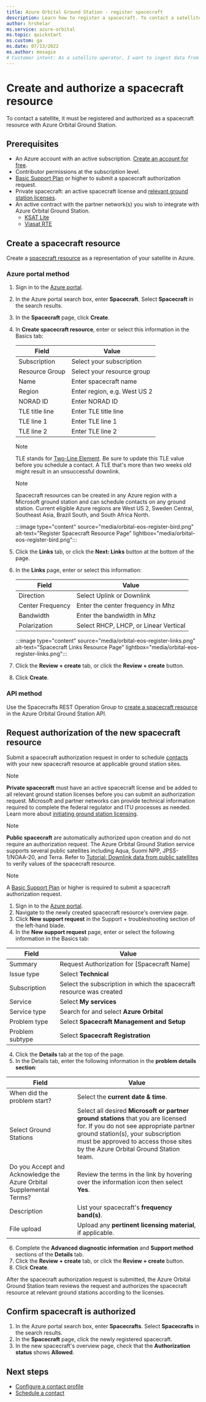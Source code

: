 ```yaml
---
title: Azure Orbital Ground Station - register spacecraft
description: Learn how to register a spacecraft. To contact a satellite, it must be registered and authorized as a spacecraft resource with Azure Orbital Ground Station
author: hrshelar
ms.service: azure-orbital
ms.topic: quickstart
ms.custom: ga
ms.date: 07/13/2022
ms.author: mosagie
# Customer intent: As a satellite operator, I want to ingest data from my satellite into Azure.
---
```


# Create and authorize a spacecraft resource

To contact a satellite, it must be registered and authorized as a spacecraft resource with Azure Orbital Ground Station.

## Prerequisites

- An Azure account with an active subscription. [Create an account for free](https://azure.microsoft.com/free/?WT.mc_id=A261C142F).
- Contributor permissions at the subscription level.
- [Basic Support Plan](https://azure.microsoft.com/support/plans/) or higher to submit a spacecraft authorization request.
- Private spacecraft: an active spacecraft license and [relevant ground station licenses](initiate-licensing.md).
- An active contract with the partner network(s) you wish to integrate with Azure Orbital Ground Station.
     - [KSAT Lite](https://azuremarketplace.microsoft.com/marketplace/apps/kongsbergsatelliteservicesas1657024593438.ksatlite?exp=ubp8&tab=Overview)
     - [Viasat RTE](https://azuremarketplace.microsoft.com/marketplace/apps/viasatinc1628707641775.viasat-real-time-earth?tab=overview)

## Create a spacecraft resource

Create a [spacecraft resource](spacecraft-object.md) as a representation of your satellite in Azure.

### Azure portal method
1. Sign in to the [Azure portal](https://aka.ms/orbital/portal).
2. In the Azure portal search box, enter **Spacecraft**. Select **Spacecraft** in the search results.
3. In the **Spacecraft** page, click **Create**.
4. In **Create spacecraft resource**, enter or select this information in the Basics tab:

   | **Field** | **Value** |
   | --- | --- |
   | Subscription | Select your subscription |
   | Resource Group | Select your resource group |
   | Name | Enter spacecraft name |
   | Region | Enter region, e.g. West US 2 |
   | NORAD ID | Enter NORAD ID |
   | TLE title line | Enter TLE title line |
   | TLE line 1 | Enter TLE line 1 |
   | TLE line 2 | Enter TLE line 2 |
   
   > [!NOTE]
   > TLE stands for [Two-Line Element](spacecraft-object.md#ephemeris).
   > Be sure to update this TLE value before you schedule a contact. A TLE that's more than two weeks old might result in an unsuccessful downlink.

   > [!NOTE]
   > Spacecraft resources can be created in any Azure region with a Microsoft ground station and can schedule contacts on any ground station. Current eligible Azure regions are West US 2, Sweden Central, Southeast Asia, Brazil South, and South Africa North.

   :::image type="content" source="media/orbital-eos-register-bird.png" alt-text="Register Spacecraft Resource Page" lightbox="media/orbital-eos-register-bird.png":::

5. Click the **Links** tab, or click the **Next: Links** button at the bottom of the page.
6. In the **Links** page, enter or select this information:

   | **Field** | **Value** |
   | --- | --- |
   | Direction | Select Uplink or Downlink |
   | Center Frequency | Enter the center frequency in Mhz |
   | Bandwidth | Enter the bandwidth in Mhz |
   | Polarization | Select RHCP, LHCP, or Linear Vertical |

   :::image type="content" source="media/orbital-eos-register-links.png" alt-text="Spacecraft Links Resource Page" lightbox="media/orbital-eos-register-links.png":::

7. Click the **Review + create** tab, or click the **Review + create** button.
8. Click **Create**.

### API method

Use the Spacecrafts REST Operation Group to [create a spacecraft resource](/rest/api/orbital/azureorbitalgroundstation/spacecrafts/create-or-update/) in the Azure Orbital Ground Station API.

## Request authorization of the new spacecraft resource

Submit a spacecraft authorization request in order to schedule [contacts](concepts-contact.md) with your new spacecraft resource at applicable ground station sites.

   > [!NOTE]
   > **Private spacecraft** must have an active spacecraft license and be added to all relevant ground station licenses before you can submit an authorization request. Microsoft and partner networks can provide technical information required to complete the federal regulator and ITU processes as needed. Learn more about [initiating ground station licensing](initiate-licensing.md).

   > [!NOTE]
   > **Public spacecraft** are automatically authorized upon creation and do not require an authorization request. The Azure Orbital Ground Station service supports several public satellites including Aqua, Suomi NPP, JPSS-1/NOAA-20, and Terra. Refer to [Tutorial: Downlink data from public satellites](downlink-aqua.md) to verify values of the spacecraft resource.

   > [!NOTE]
   > A [Basic Support Plan](https://azure.microsoft.com/support/plans/) or higher is required to submit a spacecraft authorization request.
 
1. Sign in to the [Azure portal](https://aka.ms/orbital/portal).
2. Navigate to the newly created spacecraft resource's overview page.
3. Click **New support request** in the Support + troubleshooting section of the left-hand blade.
4. In the **New support request** page, enter or select the following information in the Basics tab:

| **Field** | **Value** |
| --- | --- |
| Summary | Request Authorization for [Spacecraft Name] |
| Issue type |	Select **Technical** |
| Subscription |	Select the subscription in which the spacecraft resource was created |
| Service |	Select **My services** |
| Service type |	Search for and select **Azure Orbital** |
| Problem type |	Select **Spacecraft Management and Setup** |
| Problem subtype |	Select **Spacecraft Registration** |

4. Click the **Details** tab at the top of the page.
5. In the Details tab, enter the following information in the **problem details section**:

| **Field** | **Value** |
| --- | --- |
| When did the problem start? | Select the **current date & time**. |
| Select Ground Stations | Select all desired **Microsoft or partner ground stations** that you are licensed for. If you do not see appropriate partner ground station(s), your subscription must be approved to access those sites by the Azure Orbital Ground Station team. |
| Do you Accept and Acknowledge the Azure Orbital Supplemental Terms? | Review the terms in the link by hovering over the information icon then select **Yes**. |
| Description | List your spacecraft's **frequency band(s)**. |
| File upload | Upload any **pertinent licensing material**, if applicable. |

6. Complete the **Advanced diagnostic information** and **Support method** sections of the **Details** tab.
7. Click the **Review + create** tab, or click the **Review + create** button.
8. Click **Create**.

After the spacecraft authorization request is submitted, the Azure Orbital Ground Station team reviews the request and authorizes the spacecraft resource at relevant ground stations according to the licenses.

## Confirm spacecraft is authorized

1. In the Azure portal search box, enter **Spacecrafts**. Select **Spacecrafts** in the search results.
2. In the **Spacecraft** page, click the newly registered spacecraft.
3. In the new spacecraft's overview page, check that the **Authorization status** shows **Allowed**.

## Next steps

- [Configure a contact profile](contact-profile.md)
- [Schedule a contact](schedule-contact.md)
